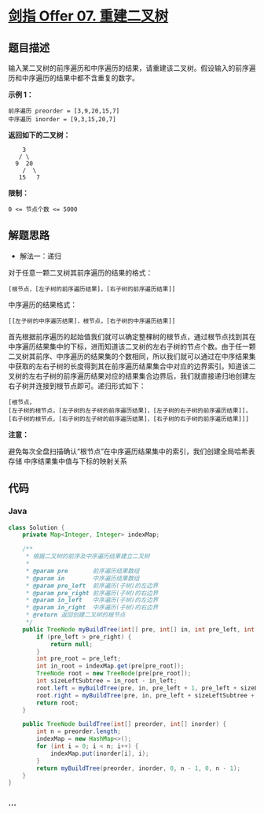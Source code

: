 # [剑指 Offer 07. 重建二叉树](https://leetcode-cn.com/problems/zhong-jian-er-cha-shu-lcof/)

## 题目描述

输入某二叉树的前序遍历和中序遍历的结果，请重建该二叉树。假设输入的前序遍历和中序遍历的结果中都不含重复的数字。

**示例 1：**

```
前序遍历 preorder = [3,9,20,15,7]
中序遍历 inorder = [9,3,15,20,7]
```

**返回如下的二叉树：**

```
    3
   / \
  9  20
    /  \
   15   7
```

**限制：**

```
0 <= 节点个数 <= 5000
```

## 解题思路

- 解法一：递归

对于任意一颗二叉树其前序遍历的结果的格式：

```
[根节点，[左子树的前序遍历结果]，[右子树的前序遍历结果]]
```

中序遍历的结果格式：

```
[[左子树的中序遍历结果]，根节点，[右子树的中序遍历结果]]
```

首先根据前序遍历的起始值我们就可以确定整棵树的根节点，通过根节点找到其在中序遍历结果集中的下标，进而知道该二叉树的左右子树的节点个数。由于任一颗二叉树其前序、中序遍历的结果集的个数相同，所以我们就可以通过在中序结果集中获取的左右子树的长度得到其在前序遍历结果集合中对应的边界索引。知道该二叉树的左右子树的前序遍历结果对应的结果集合边界后，我们就直接递归地创建左右子树并连接到根节点即可。递归形式如下：

```
[根节点，
[左子树的根节点，[左子树的左子树的前序遍历结果]，[左子树的右子树的前序遍历结果]]，
[右子树的根节点，[右子树的左子树的前序遍历结果]，[右子树的右子树的前序遍历结果]]]
```

**注意：**

避免每次全盘扫描确认“根节点”在中序遍历结果集中的索引，我们创建全局哈希表存储 中序结果集中值与下标的映射关系

## 代码

<!-- tabs:start -->

### **Java**

```java
class Solution {
    private Map<Integer, Integer> indexMap;

    /**
     * 根据二叉树的前序及中序遍历结果建立二叉树
     *
     * @param pre       前序遍历结果数组
     * @param in        中序遍历结果数组
     * @param pre_left  前序遍历(子树)的左边界
     * @param pre_right 前序遍历(子树)的右边界
     * @param in_left   中序遍历(子树)的左边界
     * @param in_right  中序遍历(子树)的右边界
     * @return 返回创建二叉树的根节点
     */
    public TreeNode myBuildTree(int[] pre, int[] in, int pre_left, int pre_right, int in_left, int in_right) {
        if (pre_left > pre_right) {
            return null;
        }
        int pre_root = pre_left;
        int in_root = indexMap.get(pre[pre_root]);
        TreeNode root = new TreeNode(pre[pre_root]);
        int sizeLeftSubtree = in_root - in_left;
        root.left = myBuildTree(pre, in, pre_left + 1, pre_left + sizeLeftSubtree, in_left, in_root - 1);
        root.right = myBuildTree(pre, in, pre_left + sizeLeftSubtree + 1, pre_right, in_root + 1, in_right);
        return root;
    }

    public TreeNode buildTree(int[] preorder, int[] inorder) {
        int n = preorder.length;
        indexMap = new HashMap<>();
        for (int i = 0; i < n; i++) {
            indexMap.put(inorder[i], i);
        }
        return myBuildTree(preorder, inorder, 0, n - 1, 0, n - 1);
    }
}
```


### **...**

```

```

<!-- tabs:end -->